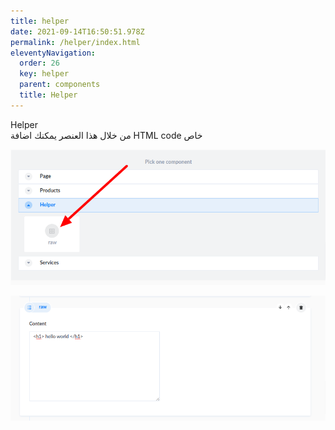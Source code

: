 ```yaml
---
title: helper
date: 2021-09-14T16:50:51.978Z
permalink: /helper/index.html
eleventyNavigation:
  order: 26
  key: helper
  parent: components
  title: Helper
---
```

Helper\
من خلال هذا العنصر يمكنك اضافة HTML code خاص 

![](/content/images/helper.png)

![](/content/images/helper2.png)